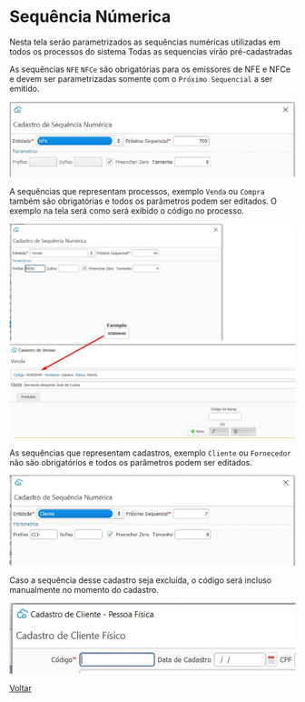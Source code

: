 # Sequência Númerica

Nesta tela serão parametrizados as sequências numéricas utilizadas em todos os processos do sistema Todas as sequencias virão pré-cadastradas 

As sequências `NFE` `NFCe` são obrigatórias para os emissores de NFE e NFCe e devem ser parametrizadas somente com o `Próximo Sequencial` a ser emitido.

![](images/sequencia_numerica_nfe.jpg)



A sequências que representam processos, exemplo `Venda` ou `Compra` também são obrigatórias e todos os parâmetros podem ser editados. O exemplo na tela será como será exibido o código no processo.

![](images/Sequencia_numerica_processo_venda.jpg)



As sequências que representam  cadastros, exemplo `Cliente` ou `Fornecedor` não são obrigatórios e todos os parâmetros podem ser editados.

![](images/sequencia_numerica_cliente.jpg)



Caso a sequência desse cadastro seja excluída, o código será incluso manualmente no momento do cadastro.

![](images/Sequencia_numerica_cadastro_cliente.jpg) 





[Voltar](sistema.md)

